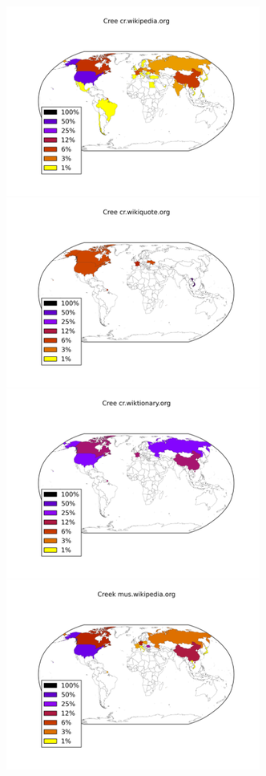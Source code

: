 ![](/images/Cree-cr.wikipedia.org.png)
![](/images/Cree-cr.wikiquote.org.png)
![](/images/Cree-cr.wiktionary.org.png)
![](/images/Creek-mus.wikipedia.org.png)
